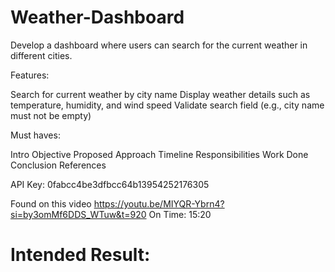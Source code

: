# Weather-Dashboard
Develop a dashboard where users can search for the current weather in different cities.

Features:

Search for current weather by city name
Display weather details such as temperature, humidity, and wind speed
Validate search field (e.g., city name must not be empty)

Must haves:

Intro
Objective
Proposed Approach
Timeline
Responsibilities
Work Done
Conclusion
References


API Key:
0fabcc4be3dfbcc64b13954252176305

Found on this video 
https://youtu.be/MIYQR-Ybrn4?si=by3omMf6DDS_WTuw&t=920
On Time: 15:20

# Intended Result: 

